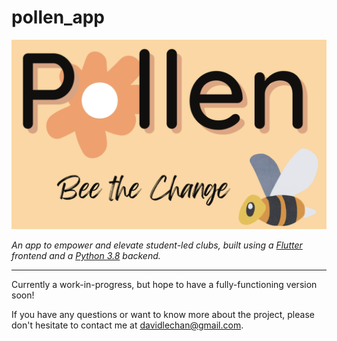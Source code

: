 # pollen_app

![Pollen Logo Here - "Bee the Change"](./read_me_resources/logo.png)


*An app to empower and elevate student-led clubs, built using a [Flutter](https://www.flutter.dev) frontend and a [Python 3.8](https://www.python.org) backend.*

---

Currently a work-in-progress, but hope to have a fully-functioning version soon!

If you have any questions or want to know more about the project, please don't hesitate to contact me at <davidlechan@gmail.com>.